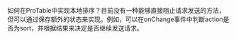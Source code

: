 如何在ProTable中实现本地排序？目前没有一种能够直接阻止请求发送的方法，但可以通过保存额外的状态来实现。例如，可以在onChange事件中判断action是否为sort，并根据结果来决定是否继续发送请求。
